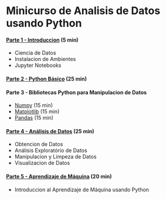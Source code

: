 
# Minicurso de Analisis de Datos usando Python

#### [Parte 1 - Introduccion](https://github.com/MarcooLopez/Python-basics/blob/main/minicurso-analise_de_dados-01-intro.ipynb) (5 min)
- Ciencia de Datos
- Instalacion de Ambientes
- Jupyter Notebooks

#### [Parte 2 - Python Básico](https://github.com/MarcooLopez/Python-basics/blob/main/minicurso-analisis_de_datos-02-python_basico.ipynb) (25 min)

#### Parte 3 - Bibliotecas Python para Manipulacion de Datos
- [Numpy](https://github.com/MarcooLopez/Python-basics/blob/main/minicurso-analisis_de_datos-03.1-bibliotecas-manipulacion_de_datos-numpy.ipynb) (15 min)
- [Matplotlib](https://github.com/MarcooLopez/Python-basics/blob/main/minicurso-analisis_de_datos-03.2-bibliotecas-manipulacion_de_datos-matplotlib.ipynb) (15 min)
- [Pandas](https://github.com/MarcooLopez/Python-basics/blob/main/minicurso-analisis_de_datos-03.3-bibliotecas-manipulacion_de_datos-pandas.ipynb) (15 min)

#### [Parte 4 - Análisis de Datos](https://github.com/MarcooLopez/Python-basics/blob/main/minicurso-analisis_de_datos-04-analisis_de_datos.ipynb) (25 min)
- Obtencion de Datos
- Análisis Exploratório de Datos
- Manipulacion y Limpeza de Datos
- Visualizacion de Datos

#### [Parte 5 - Aprendizaje de Máquina](https://github.com/MarcooLopez/Python-basics/blob/main/minicurso-analisis_de_datos-05-aprendizaje_automatico.ipynb) (20 min)
- Introduccion al Aprendizaje de Máquina usando Python

